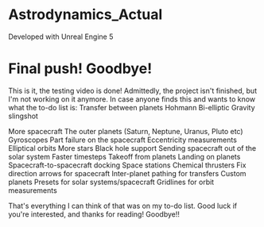 # Astrodynamics_Actual

Developed with Unreal Engine 5

# Final push! Goodbye!
This is it, the testing video is done!
Admittedly, the project isn't finished, but I'm not working on it anymore.
In case anyone finds this and wants to know what the to-do list is:
Transfer between planets
    Hohmann
    Bi-elliptic
    Gravity slingshot

More spacecraft
The outer planets (Saturn, Neptune, Uranus, Pluto etc)
Gyroscopes
Part failure on the spacecraft
Eccentricity measurements
Elliptical orbits
More stars
Black hole support
Sending spacecraft out of the solar system
Faster timesteps
Takeoff from planets
Landing on planets
Spacecraft-to-spacecraft docking
Space stations
Chemical thrusters
Fix direction arrows for spacecraft
Inter-planet pathing for transfers
Custom planets
Presets for solar systems/spacecraft
Gridlines for orbit measurements

That's everything I can think of that was on my to-do list.
Good luck if you're interested, and thanks for reading!
Goodbye!!